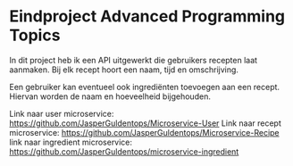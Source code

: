 # Eindproject Advanced Programming Topics

In dit project heb ik een API uitgewerkt die gebruikers recepten laat aanmaken.
Bij elk recept hoort een naam, tijd en omschrijving.

Een gebruiker kan eventueel ook ingrediënten toevoegen aan een recept. 
Hiervan worden de naam en hoeveelheid bijgehouden.

Link naar user microservice: https://github.com/JasperGuldentops/Microservice-User
Link naar recept microservice: https://github.com/JasperGuldentops/Microservice-Recipe
link naar ingredient microservice: https://github.com/JasperGuldentops/microservice-ingredient

